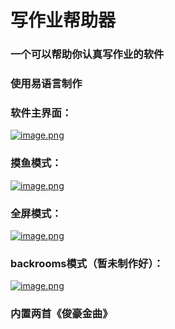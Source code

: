 # 写作业帮助器
### 一个可以帮助你认真写作业的软件
### 使用易语言制作
### 软件主界面：
[![image.png](https://i.postimg.cc/Z5fY6VmP/image.png)](https://postimg.cc/VJCc89d5)
### 摸鱼模式：
[![image.png](https://i.postimg.cc/KcnZ0ZF8/image.png)](https://postimg.cc/c6LyHGrp)
### 全屏模式：
[![image.png](https://i.postimg.cc/NG7c1p7y/image.png)](https://postimg.cc/XXJmWKP3)
### backrooms模式（暂未制作好）：
[![image.png](https://i.postimg.cc/sxNPrzW6/image.png)](https://postimg.cc/D414rtBL)
### 内置两首《俊豪金曲》
